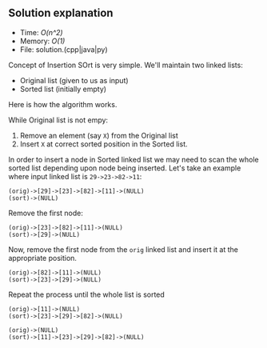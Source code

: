 ## Solution explanation
* Time: _O(n^2)_
* Memory: _O(1)_
* File: solution.(cpp|java|py)

Concept of Insertion SOrt is very simple. We'll maintain two linked lists:
* Original list (given to us as input)
* Sorted list (initially empty)

Here is how the algorithm works.

While Original list is not empy:

1. Remove an element (say `X`) from the Original list
2. Insert `X` at correct sorted position in the Sorted list.

In order to insert a node in Sorted linked list we may need to scan the whole sorted list depending upon node being inserted. Let's take an example where input linked list is `29->23->82->11`:
```
(orig)->[29]->[23]->[82]->[11]->(NULL)
(sort)->(NULL)
```
Remove the first node:
```
(orig)->[23]->[82]->[11]->(NULL)
(sort)->[29]->(NULL)
```
Now, remove the first node from the `orig` linked list and insert it at the appropriate position.
```
(orig)->[82]->[11]->(NULL)
(sort)->[23]->[29]->(NULL)
```
Repeat the process until the whole list is sorted
```
(orig)->[11]->(NULL)
(sort)->[23]->[29]->[82]->(NULL)

(orig)->(NULL)
(sort)->[11]->[23]->[29]->[82]->(NULL)
```
